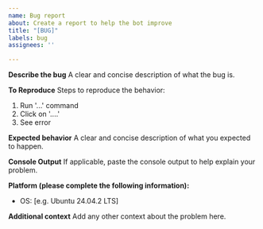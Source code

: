 ```yaml
---
name: Bug report
about: Create a report to help the bot improve
title: "[BUG]"
labels: bug
assignees: ''

---
```


**Describe the bug**
A clear and concise description of what the bug is.

**To Reproduce**
Steps to reproduce the behavior:
1. Run '...' command
2. Click on '....'
3. See error

**Expected behavior**
A clear and concise description of what you expected to happen.

**Console Output**
If applicable, paste the console output to help explain your problem.

**Platform (please complete the following information):**
 - OS: [e.g. Ubuntu 24.04.2 LTS]

**Additional context**
Add any other context about the problem here.
